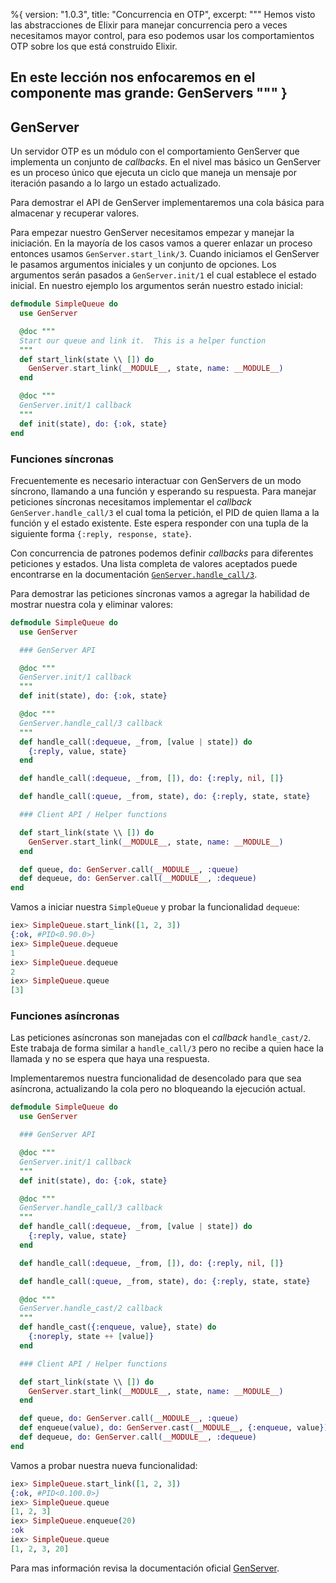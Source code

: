 %{
  version: "1.0.3",
  title: "Concurrencia en OTP",
  excerpt: """
  Hemos visto las abstracciones de Elixir para manejar concurrencia pero a veces necesitamos mayor control, para eso podemos usar los comportamientos OTP sobre los que está construido Elixir.
  
  En este lección nos enfocaremos en el componente mas grande: GenServers
  """
}
---

## GenServer

Un servidor OTP es un módulo con el comportamiento GenServer que implementa un conjunto de *callbacks*. En el nivel mas básico un GenServer es un proceso único que ejecuta un ciclo que maneja un mensaje por iteración pasando a lo largo un estado actualizado.

Para demostrar el API de GenServer implementaremos una cola básica para almacenar y recuperar valores.

Para empezar nuestro GenServer necesitamos empezar y manejar la iniciación. En la mayoría de los casos vamos a querer enlazar un proceso entonces usamos `GenServer.start_link/3`. Cuando iniciamos el GenServer le pasamos argumentos iniciales y un conjunto de opciones. Los argumentos serán pasados a `GenServer.init/1` el cual establece el estado inicial. En nuestro ejemplo los argumentos serán nuestro estado inicial:

```elixir
defmodule SimpleQueue do
  use GenServer

  @doc """
  Start our queue and link it.  This is a helper function
  """
  def start_link(state \\ []) do
    GenServer.start_link(__MODULE__, state, name: __MODULE__)
  end

  @doc """
  GenServer.init/1 callback
  """
  def init(state), do: {:ok, state}
end
```

### Funciones síncronas

Frecuentemente es necesario interactuar con GenServers de un modo síncrono, llamando a una función y esperando su respuesta. Para manejar peticiones síncronas necesitamos implementar el *callback* `GenServer.handle_call/3` el cual toma la petición, el PID de quien llama a la función y el estado existente. Este espera responder con una tupla de la siguiente forma `{:reply, response, state}`.

Con concurrencia de patrones podemos definir *callbacks* para diferentes peticiones y estados. Una lista completa de valores aceptados puede encontrarse en la documentación [`GenServer.handle_call/3`](https://hexdocs.pm/elixir/GenServer.html#c:handle_call/3).

Para demostrar las peticiones síncronas vamos a agregar la habilidad de mostrar nuestra cola y eliminar valores:

```elixir
defmodule SimpleQueue do
  use GenServer

  ### GenServer API

  @doc """
  GenServer.init/1 callback
  """
  def init(state), do: {:ok, state}

  @doc """
  GenServer.handle_call/3 callback
  """
  def handle_call(:dequeue, _from, [value | state]) do
    {:reply, value, state}
  end

  def handle_call(:dequeue, _from, []), do: {:reply, nil, []}

  def handle_call(:queue, _from, state), do: {:reply, state, state}

  ### Client API / Helper functions

  def start_link(state \\ []) do
    GenServer.start_link(__MODULE__, state, name: __MODULE__)
  end

  def queue, do: GenServer.call(__MODULE__, :queue)
  def dequeue, do: GenServer.call(__MODULE__, :dequeue)
end
```

Vamos a iniciar nuestra `SimpleQueue` y probar la funcionalidad `dequeue`:

```elixir
iex> SimpleQueue.start_link([1, 2, 3])
{:ok, #PID<0.90.0>}
iex> SimpleQueue.dequeue
1
iex> SimpleQueue.dequeue
2
iex> SimpleQueue.queue
[3]
```

### Funciones asíncronas

Las peticiones asíncronas son manejadas con el *callback* `handle_cast/2`. Este trabaja de forma similar a `handle_call/3` pero no recibe a quien hace la llamada y no se espera que haya una respuesta.

Implementaremos nuestra funcionalidad de desencolado para que sea asíncrona, actualizando la cola pero no bloqueando la ejecución actual.

```elixir
defmodule SimpleQueue do
  use GenServer

  ### GenServer API

  @doc """
  GenServer.init/1 callback
  """
  def init(state), do: {:ok, state}

  @doc """
  GenServer.handle_call/3 callback
  """
  def handle_call(:dequeue, _from, [value | state]) do
    {:reply, value, state}
  end

  def handle_call(:dequeue, _from, []), do: {:reply, nil, []}

  def handle_call(:queue, _from, state), do: {:reply, state, state}

  @doc """
  GenServer.handle_cast/2 callback
  """
  def handle_cast({:enqueue, value}, state) do
    {:noreply, state ++ [value]}
  end

  ### Client API / Helper functions

  def start_link(state \\ []) do
    GenServer.start_link(__MODULE__, state, name: __MODULE__)
  end

  def queue, do: GenServer.call(__MODULE__, :queue)
  def enqueue(value), do: GenServer.cast(__MODULE__, {:enqueue, value})
  def dequeue, do: GenServer.call(__MODULE__, :dequeue)
end
```

Vamos a probar nuestra nueva funcionalidad:

```elixir
iex> SimpleQueue.start_link([1, 2, 3])
{:ok, #PID<0.100.0>}
iex> SimpleQueue.queue
[1, 2, 3]
iex> SimpleQueue.enqueue(20)
:ok
iex> SimpleQueue.queue
[1, 2, 3, 20]
```

Para mas información revisa la documentación oficial [GenServer](https://hexdocs.pm/elixir/GenServer.html#content).
